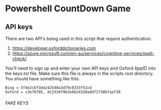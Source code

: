 # Powershell CountDown Game

## API keys
There are two API's being used in this script that require authentication. 

1. https://developer.oxforddictionaries.com
2. https://azure.microsoft.com/en-au/services/cognitive-services/spell-check/

You'll need to sign up and enter your own API keys and Oxford AppID into the keys.txt file.
Make sure this file is always in the scripts root directory. You should have something like this:

```
Bing = 5f4e2cbf3de242548a3d79c0333f51cd 
Oxford = c3e76f85, dc2334f9b3e8b24320add72730bfaaf39
```
###### FAKE KEYS
